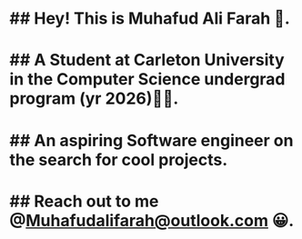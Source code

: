 # ## Hey! This is Muhafud Ali Farah 👋.
# ## A Student at Carleton University in the Computer Science undergrad program (yr 2026)👨‍🎓.
# ## An aspiring Software engineer on the search for cool projects.
# ## Reach out to me @Muhafudalifarah@outlook.com 😀.
